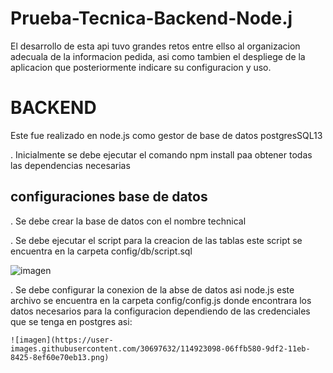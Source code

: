 # Prueba-Tecnica-Backend-Node.j

El desarrollo de esta api tuvo grandes retos entre ellso al organizacion adecuala de la informacion pedida, asi como tambien el despliege de la aplicacion que posteriormente indicare su configuracion y uso.


# BACKEND

Este fue realizado en node.js como gestor de base de datos postgresSQL13

. Inicialmente se debe ejecutar el comando npm install paa obtener todas las dependencias necesarias

## configuraciones base de datos

  . Se debe crear la base de datos con el nombre technical
  
  . Se debe ejecutar el script para la creacion de las tablas este script se encuentra en la carpeta config/db/script.sql
  
  ![imagen](https://user-images.githubusercontent.com/30697632/114922825-c43ddd80-9df1-11eb-929d-7363d79d4070.png)

  . Se debe configurar la conexion de la abse de datos asi node.js este archivo se encuentra en la carpeta config/config.js donde encontrara los datos necesarios 
    para la configuracion dependiendo de las credenciales que se tenga en postgres asi:
    
    ![imagen](https://user-images.githubusercontent.com/30697632/114923098-06ffb580-9df2-11eb-8425-8ef60e70eb13.png)


